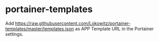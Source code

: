 # portainer-templates

Add https://raw.githubusercontent.com/Lokowitz/portainer-templates/master/templates.json as APP Template URL in the Portainer settings.